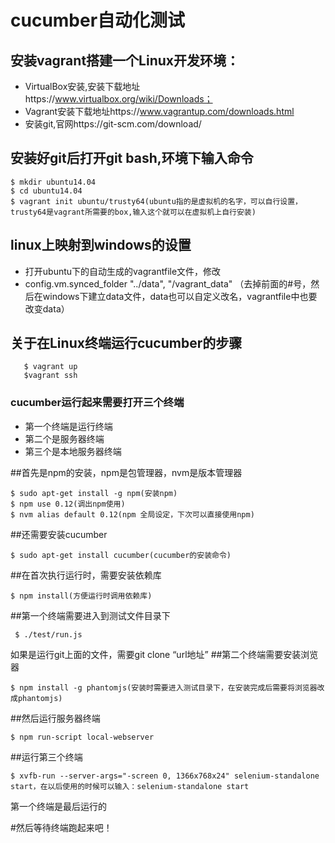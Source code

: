 # cucumber自动化测试
## 安装vagrant搭建一个Linux开发环境：

  * VirtualBox安装,安装下载地址https://www.virtualbox.org/wiki/Downloads；
  * Vagrant安装下载地址https://www.vagrantup.com/downloads.html
  * 安装git,官网https://git-scm.com/download/
  

## 安装好git后打开git bash,环境下输入命令

    $ mkdir ubuntu14.04
    $ cd ubuntu14.04
    $ vagrant init ubuntu/trusty64(ubuntu指的是虚拟机的名字，可以自行设置，trusty64是vagrant所需要的box,输入这个就可以在虚拟机上自行安装)

## linux上映射到windows的设置
 * 打开ubuntu下的自动生成的vagrantfile文件，修改
 *  config.vm.synced_folder "../data", "/vagrant_data" （去掉前面的#号，然后在windows下建立data文件，data也可以自定义改名，vagrantfile中也要改变data）


## 关于在Linux终端运行cucumber的步骤

       $ vagrant up 
       $vagrant ssh
      
       
### cucumber运行起来需要打开三个终端
* 第一个终端是运行终端
* 第二个是服务器终端
* 第三个是本地服务器终端

##首先是npm的安装，npm是包管理器，nvm是版本管理器

    $ sudo apt-get install -g npm(安装npm)
    $ npm use 0.12(调出npm使用)
    $ nvm alias default 0.12(npm 全局设定，下次可以直接使用npm)

##还需要安装cucumber

    $ sudo apt-get install cucumber(cucumber的安装命令)

##在首次执行运行时，需要安装依赖库

    $ npm install(方便运行时调用依赖库)

##第一个终端需要进入到测试文件目录下

     $ ./test/run.js
    
 如果是运行git上面的文件，需要git clone “url地址”
##第二个终端需要安装浏览器

    $ npm install -g phantomjs(安装时需要进入测试目录下，在安装完成后需要将浏览器改成phantomjs)
##然后运行服务器终端

    $ npm run-script local-webserver
    
##运行第三个终端

    $ xvfb-run --server-args="-screen 0, 1366x768x24" selenium-standalone start，在以后使用的时候可以输入：selenium-standalone start
  第一个终端是最后运行的
  
#然后等待终端跑起来吧！

